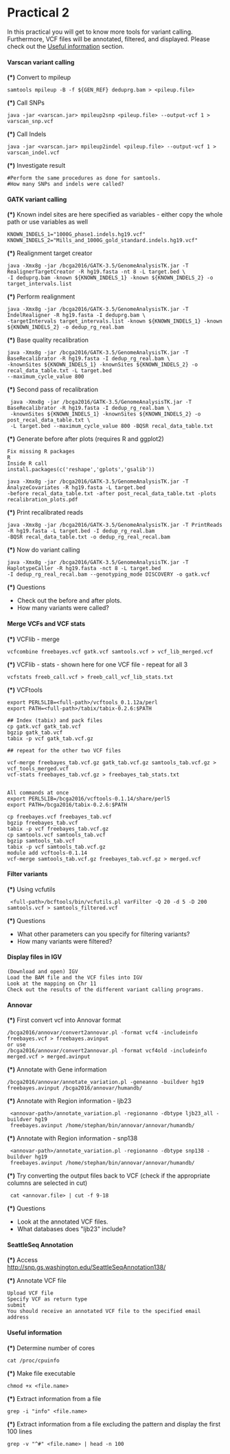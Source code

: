 # Practical 2

In this practical you will get to know more tools for variant calling. Furthermore, VCF files will be annotated, filtered, and displayed. Please check out the [Useful information](#useful-information) section.



#### Varscan variant calling

__(*)__ Convert to mpileup

    samtools mpileup -B -f ${GEN_REF} deduprg.bam > <pileup.file>

__(*)__ Call SNPs

    java -jar <varscan.jar> mpileup2snp <pileup.file> --output-vcf 1 > varscan_snp.vcf

__(*)__ Call Indels
    
    java -jar <varscan.jar> mpileup2indel <pileup.file> --output-vcf 1 > varscan_indel.vcf

__(*)__ Investigate result
  
    #Perform the same procedures as done for samtools.
    #How many SNPs and indels were called?


#### GATK variant calling

__(*)__ Known indel sites are here specified as variables - either copy the whole path or use variables as well

    KNOWN_INDELS_1="1000G_phase1.indels.hg19.vcf"
    KNOWN_INDELS_2="Mills_and_1000G_gold_standard.indels.hg19.vcf"


__(*)__ Realignment target creator

    java -Xmx8g -jar /bcga2016/GATK-3.5/GenomeAnalysisTK.jar -T RealignerTargetCreator -R hg19.fasta -nt 8 -L target.bed \
    -I deduprg.bam -known ${KNOWN_INDELS_1} -known ${KNOWN_INDELS_2} -o target_intervals.list

__(*)__ Perform realignment
    
    java -Xmx8g -jar /bcga2016/GATK-3.5/GenomeAnalysisTK.jar -T IndelRealigner -R hg19.fasta -I deduprg.bam \
    -targetIntervals target_intervals.list -known ${KNOWN_INDELS_1} -known ${KNOWN_INDELS_2} -o dedup_rg_real.bam


__(*)__ Base quality recalibration
    
    java -Xmx8g -jar /bcga2016/GATK-3.5/GenomeAnalysisTK.jar -T BaseRecalibrator -R hg19.fasta -I dedup_rg_real.bam \
    -knownSites ${KNOWN_INDELS_1} -knownSites ${KNOWN_INDELS_2} -o recal_data_table.txt -L target.bed 
    --maximum_cycle_value 800


__(*)__ Second pass of recalibration
     
     java -Xmx8g -jar /bcga2016/GATK-3.5/GenomeAnalysisTK.jar -T BaseRecalibrator -R hg19.fasta -I dedup_rg_real.bam \
     -knownSites ${KNOWN_INDELS_1} -knownSites ${KNOWN_INDELS_2} -o post_recal_data_table.txt \
     -L target.bed --maximum_cycle_value 800 -BQSR recal_data_table.txt 


__(*)__ Generate before after plots (requires R and ggplot2)

    Fix missing R packages
    R
    Inside R call
    install.packages(c('reshape','gplots','gsalib'))
    
    java -Xmx8g -jar /bcga2016/GATK-3.5/GenomeAnalysisTK.jar -T AnalyzeCovariates -R hg19.fasta -L target.bed 
    -before recal_data_table.txt -after post_recal_data_table.txt -plots recalibration_plots.pdf



__(*)__ Print recalibrated reads
    
    java -Xmx8g -jar /bcga2016/GATK-3.5/GenomeAnalysisTK.jar -T PrintReads -R hg19.fasta -L target.bed -I dedup_rg_real.bam 
    -BQSR recal_data_table.txt -o dedup_rg_real_recal.bam


__(*)__ Now do variant calling
    
    java -Xmx8g -jar /bcga2016/GATK-3.5/GenomeAnalysisTK.jar -T HaplotypeCaller -R hg19.fasta -nct 8 -L target.bed 
    -I dedup_rg_real_recal.bam --genotyping_mode DISCOVERY -o gatk.vcf

__(*)__ Questions
* Check out the before and after plots.
* How many variants were called?




#### Merge VCFs and VCF stats

__(*)__ VCFlib - merge

    vcfcombine freebayes.vcf gatk.vcf samtools.vcf > vcf_lib_merged.vcf

__(*)__ VCFlib - stats - shown here for one VCF file - repeat for all 3

    vcfstats freeb_call.vcf > freeb_call_vcf_lib_stats.txt



__(*)__ VCFtools

    export PERL5LIB=<full-path>/vcftools_0.1.12a/perl
    export PATH=<full-path>/tabix/tabix-0.2.6:$PATH

    ## Index (tabix) and pack files
    cp gatk.vcf gatk_tab.vcf
    bgzip gatk_tab.vcf
    tabix -p vcf gatk_tab.vcf.gz

    ## repeat for the other two VCF files

    vcf-merge freebayes_tab.vcf.gz gatk_tab.vcf.gz samtools_tab.vcf.gz > vcf_tools_merged.vcf
    vcf-stats freebayes_tab.vcf.gz > freebayes_tab_stats.txt
    
    
    All commands at once
    export PERL5LIB=/bcga2016/vcftools-0.1.14/share/perl5
    export PATH=/bcga2016/tabix-0.2.6:$PATH

    cp freebayes.vcf freebayes_tab.vcf
    bgzip freebayes_tab.vcf 
    tabix -p vcf freebayes_tab.vcf.gz 
    cp samtools.vcf samtools_tab.vcf
    bgzip samtools_tab.vcf 
    tabix -p vcf samtools_tab.vcf.gz 
    module add vcftools-0.1.14 
    vcf-merge samtools_tab.vcf.gz freebayes_tab.vcf.gz > merged.vcf





#### Filter variants
__(*)__ Using vcfutils
     
     <full-path>/bcftools/bin/vcfutils.pl varFilter -Q 20 -d 5 -D 200 samtools.vcf > samtools_filtered.vcf

__(*)__ Questions
* What other parameters can you specify for filtering variants?
* How many variants were filtered?




#### Display files in IGV

    (Download and open) IGV
    Load the BAM file and the VCF files into IGV
    Look at the mapping on Chr 11
    Check out the results of the different variant calling programs.




#### Annovar
__(*)__ First convert vcf into Annovar format

    /bcga2016/annovar/convert2annovar.pl -format vcf4 -includeinfo freebayes.vcf > freebayes.avinput
    or use
    /bcga2016/annovar/convert2annovar.pl -format vcf4old -includeinfo merged.vcf > merged.avinput


__(*)__ Annotate with Gene information
    
    /bcga2016/annovar/annotate_variation.pl -geneanno -buildver hg19 freebayes.avinput /bcga2016/annovar/humandb/
    

__(*)__ Annotate with Region information - ljb23

     <annovar-path>/annotate_variation.pl -regionanno -dbtype ljb23_all -buildver hg19 
     freebayes.avinput /home/stephan/bin/annovar/annovar/humandb/

__(*)__ Annotate with Region information - snp138

     <annovar-path>/annotate_variation.pl -regionanno -dbtype snp138 -buildver hg19 
     freebayes.avinput /home/stephan/bin/annovar/annovar/humandb/

__(*)__ Try converting the output files back to VCF (check if the appropriate columns are selected in cut)
     
     cat <annovar.file> | cut -f 9-18

__(*)__ Questions
* Look at the annotated VCF files.
* What databases does "ljb23" include?



#### SeattleSeq Annotation

__(*)__ Access<br/>
http://snp.gs.washington.edu/SeattleSeqAnnotation138/

__(*)__ Annotate VCF file

    Upload VCF file
    Specify VCF as return type
    submit
    You should receive an annotated VCF file to the specified email address
    
    
    
#### Useful information

__(*)__ Determine number of cores

    cat /proc/cpuinfo  

__(*)__ Make file executable

    chmod +x <file.name>
    
__(*)__ Extract information from a file

    grep -i "info" <file.name>
    
__(*)__ Extract information from a file excluding the pattern and display the first 100 lines

    grep -v "^#" <file.name> | head -n 100
